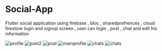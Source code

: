 # Social-App
Flutter social application using firebase , bloc , sharedprefrences , cloud firestore
login and signup screen , user can login , post , chat and edit his information 


![profile](https://user-images.githubusercontent.com/77443413/128642327-c3ffb915-762d-409d-a73f-547b360ef315.jpeg)
![post2](https://user-images.githubusercontent.com/77443413/128642328-4da3118e-bad8-45d1-8ed9-0440f78014d5.jpeg)
![post](https://user-images.githubusercontent.com/77443413/128642330-b83727be-92ac-4cca-8979-0656a39164bc.jpeg)
![mainprofile](https://user-images.githubusercontent.com/77443413/128642332-7c19a3e0-e082-4ea0-a3bc-26fcdb15947f.jpeg)
![chats](https://user-images.githubusercontent.com/77443413/128642335-5af899be-a891-4c00-8fc3-b2531b08d81e.jpeg)
![chats](https://user-images.githubusercontent.com/77443413/128642433-8f71ec30-037c-4cbe-91c3-0a552ce11613.jpeg)


